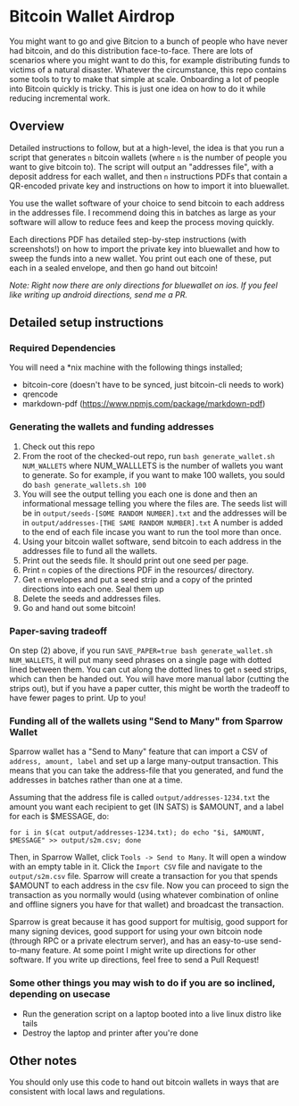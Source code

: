 # Bitcoin Wallet Airdrop

You might want to go and give Bitcion to a bunch of people who have never had bitcoin, and do this distribution face-to-face. There are lots of scenarios where you might want to do this, for example distributing funds to victims of a natural disaster. Whatever the circumstance, this repo contains some tools to try to make that simple at scale. Onboarding a lot of people into Bitcoin quickly is tricky. This is just one idea on how to do it while reducing incremental work.

## Overview

Detailed instructions to follow, but at a high-level, the idea is that you run a script that generates `n` bitcoin wallets (where `n` is the number of people you want to give bitcoin to). The script will output an "addresses file", with a deposit address for each wallet, and then `n` instructions PDFs that contain a QR-encoded private key and instructions on how to import it into bluewallet.

You use the wallet software of your choice to send bitcoin to each address in the addresses file. I recommend doing this in batches as large as your software will allow to reduce fees and keep the process moving quickly.

Each directions PDF has detailed step-by-step instructions (with screenshots!) on how to import the private key into bluewallet and how to sweep the funds into a new wallet. You print out each one of these, put each in a sealed envelope, and then go hand out bitcoin!

*Note: Right now there are only directions for bluewallet on ios. If you feel like writing up android directions, send me a PR.*

## Detailed setup instructions

### Required Dependencies
You will need a *nix machine with the following things installed;

- bitcoin-core (doesn't have to be synced, just bitcoin-cli needs to work)
- qrencode
- markdown-pdf (https://www.npmjs.com/package/markdown-pdf)

### Generating the wallets and funding addresses

1. Check out this repo
2. From the root of the checked-out repo, run `bash generate_wallet.sh NUM_WALLETS` where NUM_WALLLETS is the number of wallets you want to generate. So for example, if you want to make 100 wallets, you sould do `bash generate_wallets.sh 100`
3. You will see the output telling you each one is done and then an informational message telling you where the files are. The seeds list will be in `output/seeds-[SOME RANDOM NUMBER].txt` and the addresses will be in `output/addresses-[THE SAME RANDOM NUMBER].txt` A number is added to the end of each file incase you want to run the tool more than once.
4. Using your bitcoin wallet software, send bitcoin to each address in the addresses file to fund all the wallets.
5. Print out the seeds file. It should print out one seed per page.
6. Print `n` copies of the directions PDF in the resources/ directory.
7. Get `n` envelopes and put a seed strip and a copy of the printed directions into each one. Seal them up
8. Delete the seeds and addresses files.
9. Go and hand out some bitcoin!

### Paper-saving tradeoff
On step (2) above, if you run `SAVE_PAPER=true bash generate_wallet.sh NUM_WALLETS`, it will put many seed phrases on a single page with dotted lined between them. You can cut along the dotted lines to get `n` seed strips, which can then be handed out. You will have more manual labor (cutting the strips out), but if you have a paper cutter, this might be worth the tradeoff to have fewer pages to print. Up to you!

### Funding all of the wallets using "Send to Many" from Sparrow Wallet

Sparrow wallet has a "Send to Many" feature that can import a CSV of `address, amount, label` and set up a large many-output transaction. This means that you can take the address-file that you generated, and fund the addresses in batches rather than one at a time.

Assuming that the address file is called `output/addresses-1234.txt` the amount you want each recipient to get (IN SATS) is $AMOUNT, and a label for each is $MESSAGE, do:

``` shell
for i in $(cat output/addresses-1234.txt); do echo "$i, $AMOUNT, $MESSAGE" >> output/s2m.csv; done
```

Then, in Sparrow Wallet, click `Tools -> Send to Many`. It will open a window with an empty table in it. Click the `Import CSV` file and navigate to the `output/s2m.csv` file. Sparrow will create a transaction for you that spends $AMOUNT to each address in the csv file. Now you can proceed to sign the transaction as you normally would (using whatever combination of online and offline signers you have for that wallet) and broadcast the transaction.

Sparrow is great because it has good support for multisig, good support for many signing devices, good support for using your own bitcoin node (through RPC or a private electrum server), and has an easy-to-use send-to-many feature. At some point I might write up directions for other software. If you write up directions, feel free to send a Pull Request!

### Some other things you may wish to do if you are so inclined, depending on usecase

- Run the generation script on a laptop booted into a live linux distro like tails
- Destroy the laptop and printer after you're done


## Other notes

You should only use this code to hand out bitcoin wallets in ways that are consistent with local laws and regulations.
